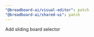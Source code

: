 ```yaml
---
"@breadboard-ai/visual-editor": patch
"@breadboard-ai/shared-ui": patch
---
```


Add sliding board selector
